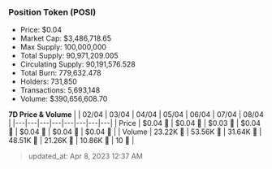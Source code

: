 
  ### Position Token (POSI)
  - Price: $0.04
  - Market Cap: $3,486,718.65
  - Max Supply: 100,000,000
  - Total Supply: 90,971,209.005
  - Circulating Supply: 90,191,576.528
  - Total Burn: 779,632.478
  - Holders: 731,850
  - Transactions: 5,693,148
  - Volume: $390,656,608.70

  **7D Price & Volume**
  | | 02&#x2F;04 | 03&#x2F;04 | 04&#x2F;04 | 05&#x2F;04 | 06&#x2F;04 | 07&#x2F;04 | 08&#x2F;04 |
  |---|---|---|---|---|---|---|---|
  | Price | $0.04 🔻 | $0.04 🔻 | $0.03 🔻 | $0.04 🚀 | $0.04 🚀 | $0.04 🔻 | $0.04 🚀 |
  | Volume | 23.22K 🚀 | 53.56K 🚀 | 31.64K 🔻 | 48.51K 🚀 | 21.26K 🔻 | 10.86K 🔻 | 10 🔻 |

  > updated_at: Apr 8, 2023 12:37 AM

